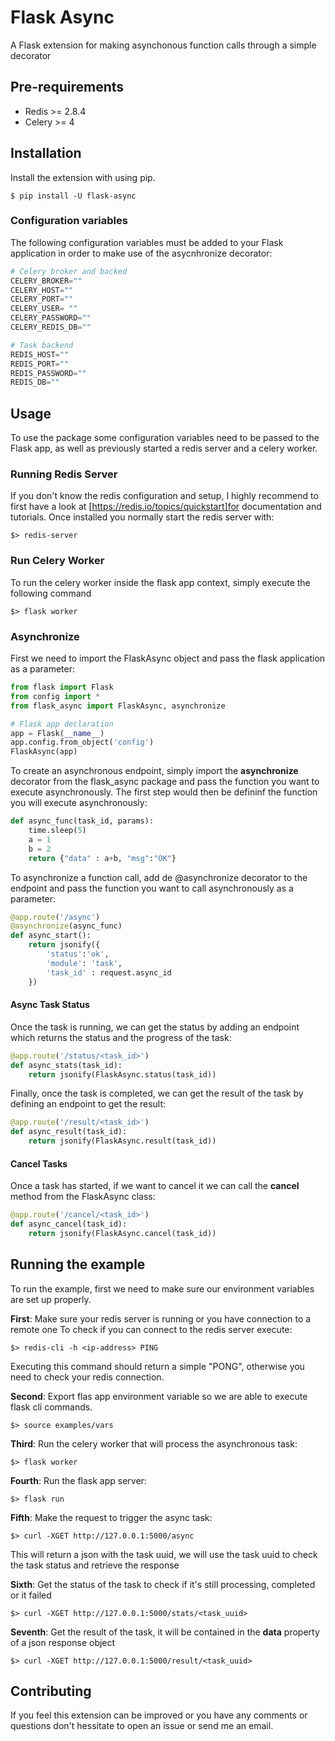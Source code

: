 # Flask Async

A Flask extension for making asynchonous function calls through a simple
decorator

## Pre-requirements

- Redis >= 2.8.4
- Celery >= 4

## Installation

Install the extension with using pip.

```shell
$ pip install -U flask-async
```

### Configuration variables

The following configuration variables must be added to your Flask application in order to make use of the asycnhronize decorator:

```python
# Celery broker and backed
CELERY_BROKER=""
CELERY_HOST=""
CELERY_PORT=""
CELERY_USER= ""
CELERY_PASSWORD=""
CELERY_REDIS_DB=""

# Task backend
REDIS_HOST=""
REDIS_PORT=""
REDIS_PASSWORD=""
REDIS_DB=""
```

## Usage

To use the package some configuration variables need to be passed to the Flask app, as well as previously started a redis server and a celery worker.

### Running Redis Server

If you don't know the redis configuration and setup, I highly recommend to first have a look at [https://redis.io/topics/quickstart]for documentation and tutorials. Once installed you normally start the redis server with:

```shell
$> redis-server
```

### Run Celery Worker

To run the celery worker inside the flask app context, simply execute the following command

```shell
$> flask worker
```

### Asynchronize

First we need to import the FlaskAsync object and pass the flask application
as a parameter:

```python
from flask import Flask
from config import *
from flask_async import FlaskAsync, asynchronize

# Flask app declaration
app = Flask(__name__)
app.config.from_object('config')
FlaskAsync(app)
```

To create an asynchronous endpoint, simply import the **asynchronize** decorator from the flask_async package and pass the function you want to execute asynchronously. The first step would then be defininf the function you will execute asynchronously:

```python
def async_func(task_id, params):
    time.sleep(5)
    a = 1
    b = 2
    return {"data" : a+b, "msg":"OK"}
```

To asynchronize a function call, add de @asynchronize decorator to the endpoint and pass the function you want to call asynchronously as
a parameter:

```python
@app.route('/async')
@asynchronize(async_func)
def async_start():
    return jsonify({
        'status':'ok', 
        'module': 'task',
        'task_id' : request.async_id
    }) 
```

#### Async Task Status

Once the task is running, we can get the status by adding an endpoint which returns the status and the progress of the task:

```python
@app.route('/status/<task_id>')
def async_stats(task_id):
    return jsonify(FlaskAsync.status(task_id))  
```

Finally, once the task is completed, we can get the result of the task by defining an endpoint to get the result:

```python
@app.route('/result/<task_id>')
def async_result(task_id):
    return jsonify(FlaskAsync.result(task_id))  
```

#### Cancel Tasks

Once a task has started, if we want to cancel it we can call the **cancel** method from the FlaskAsync class:

```python
@app.route('/cancel/<task_id>')
def async_cancel(task_id):
    return jsonify(FlaskAsync.cancel(task_id))  
```

## Running the example

To run the example, first we need to make sure our environment variables are set up properly. 

**First**: Make sure your redis server is running or you have connection to a remote one
To check if you can connect to the redis server execute:
```shell
$> redis-cli -h <ip-address> PING
```

Executing this command should return a simple "PONG", otherwise you need to check your redis connection.

**Second**: Export flas app environment variable so we are able to execute flask cli commands.
```shell
$> source examples/vars
```

**Third**: Run the celery worker that will process the asynchronous task: 
```shell
$> flask worker
```

**Fourth**: Run the flask app server:
```shell
$> flask run
```

**Fifth**: Make the request to trigger the async task:
```shell
$> curl -XGET http://127.0.0.1:5000/async
```

This will return a json with the task uuid, we will use the task uuid to check the task status and retrieve the response

**Sixth**: Get the status of the task to check if it's still processing, completed or it failed
```shell
$> curl -XGET http://127.0.0.1:5000/stats/<task_uuid>
```

**Seventh**: Get the result of the task, it will be contained in the **data** property of a json response object
```shell
$> curl -XGET http://127.0.0.1:5000/result/<task_uuid>
```

## Contributing

If you feel this extension can be improved or you have any comments or questions don't hessitate to open an issue or send me an email.